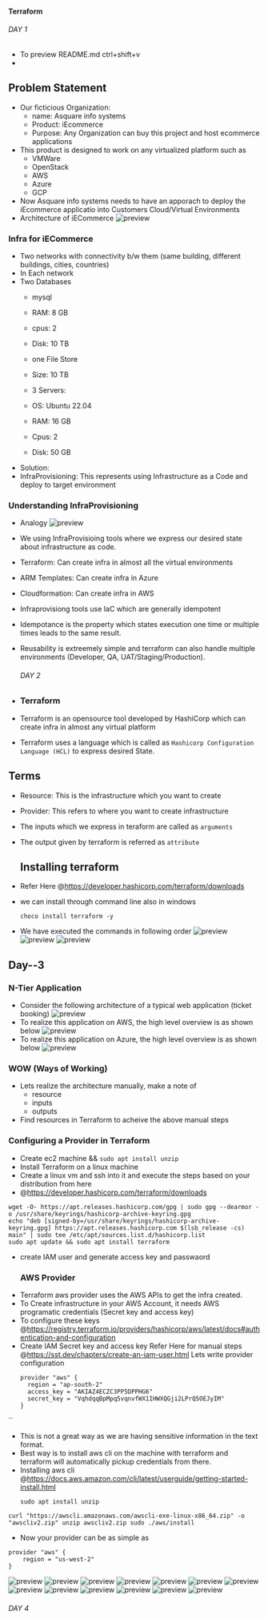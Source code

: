 #### Terraform

###### DAY 1
* To preview README.md ctrl+shift+v
* 
## Problem Statement
* Our ficticious Organization:
    * name: Asquare info systems
    * Product: iEcommerce
    * Purpose: Any Organization can buy this project and host ecommerce  applications 
* This product is designed to work on any virtualized platform such as
    * VMWare
    * OpenStack
    * AWS
    * Azure
    * GCP
* Now Asquare info systems needs to have an apporach to deploy 
  the iEcommerce applicatio into Customers Cloud/Virtual Environments
* Architecture of iECommerce
![preview](images/Terraform1.jpg)

### Infra for iECommerce
* Two networks with connectivity b/w them 
  (same building, different    buildings, cities, countries)
* In Each network
* Two Databases
    * mysql
    * RAM: 8 GB
    * cpus: 2
    * Disk: 10 TB
  
    * one File Store
    * Size: 10 TB
  
    * 3 Servers:
    * OS: Ubuntu 22.04
    * RAM: 16 GB
    * Cpus: 2
    * Disk: 50 GB
* Solution:
* InfraProvisioning: This represents using Infrastructure as a Code
  and deploy to target environment
### Understanding InfraProvisioning
 * Analogy
  ![preview](images/Terraform2.jpg)
* We using InfraProvisioing tools where we express our desired state 
  about  infrastructure as code.
* Terraform: Can create infra in almost all the virtual environments
* ARM Templates: Can create infra in Azure
* Cloudformation: Can create infra in AWS
* Infraprovisiong tools use IaC which are generally idempotent
* Idempotance is the property which states execution one time
  or multiple times leads to the same result.
* Reusability is extreemely simple and terraform can also handle
  multiple environments (Developer, QA, UAT/Staging/Production).

  ###### DAY 2

* ### Terraform 
  
* Terraform is an opensource tool developed by HashiCorp which can 
  create infra in almost any virtual platform
* Terraform uses a language which is called as 
  `Hashicorp Configuration   Language (HCL)` to express desired State.

## Terms

* Resource: This is the infrastructure which you want to create
* Provider: This refers to where you want to create infrastructure
* The inputs which we express in teraform are called as `arguments`
* The output given by terraform is referred as `attribute`
  
  ## Installing terraform
 
* Refer Here @https://developer.hashicorp.com/terraform/downloads 
* we can install through command line also in windows 
  ````
  choco install terraform -y
  ````
* We have executed the commands in following order
  ![preview](images/Terraform3.jpg)
  ![preview](images/Terraform4.jpg)
  ![preview](images/Terraform5.jpg)
## Day--3

### N-Tier Application
* Consider the following architecture of a typical web application (ticket booking)
  ![preview](image.png)
* To realize this application on AWS, the high level overview is as shown below
  ![preview](image-1.png)
* To realize this application on Azure, the high level overview is as shown below
  ![preview](image-2.png)

### WOW (Ways of Working)
* Lets realize the architecture manually, make a note of
    * resource
    * inputs
    * outputs
* Find resources in Terraform to acheive the above manual steps

### Configuring a Provider in Terraform


* Create ec2 machine && ```sudo apt install unzip``` 
* Install Terraform on a linux machine
* Create a linux vm and ssh into it and execute the steps based on your distribution from here
* @https://developer.hashicorp.com/terraform/downloads
````
wget -O- https://apt.releases.hashicorp.com/gpg | sudo gpg --dearmor -o /usr/share/keyrings/hashicorp-archive-keyring.gpg
echo "deb [signed-by=/usr/share/keyrings/hashicorp-archive-keyring.gpg] https://apt.releases.hashicorp.com $(lsb_release -cs) main" | sudo tee /etc/apt/sources.list.d/hashicorp.list
sudo apt update && sudo apt install terraform
````
* create IAM user and generate access key and passwaord  
  ### AWS Provider
* Terraform aws provider uses the AWS APIs to get the infra created.
* To Create infrastructure in your AWS Account, it needs AWS programatic credentials 
  (Secret key and access key)
* To configure these keys @https://registry.terraform.io/providers/hashicorp/aws/latest/docs#authentication-and-configuration
* Create IAM Secret key and access key Refer Here for manual steps 
  @https://sst.dev/chapters/create-an-iam-user.html
  Lets write provider configuration
  ````
  provider "aws" {
    region = "ap-south-2"
    access_key = "AKIAZ4ECZC3PP5DPPHG6"
    secret_key = "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"
  }
``
* This is not a great way as we are having sensitive information in the text format.
* Best way is to install aws cli on the machine with terraform and terraform will automatically pickup
  credentials from there.
* Installing aws cli @https://docs.aws.amazon.com/cli/latest/userguide/getting-started-install.html
  ````
  sudo apt install unzip
  ````

``
  curl "https://awscli.amazonaws.com/awscli-exe-linux-x86_64.zip" -o "awscliv2.zip"
unzip awscliv2.zip
sudo ./aws/install
``
* Now your provider can be as simple as 
````
provider "aws" {
    region = "us-west-2"
}
````

![preview](images/Terraform10.jpg)
![preview](images/Terraform11.jpg)
![preview](images/Terraform12.jpg)
![preview](images/Terraform13.jpg)
![preview](images/Terraform14.jpg)
![preview](images/Terraform15.jpg)
![preview](images/Terraform16.jpg)
![preview](images/Terraform17.jpg)
![preview](images/Terraform18.jpg)
![preview](images/Terraform19.jpg)
![preview](images/Terraform20.jpg)
![preview](images/Terraform21.jpg.png)
![preview](images/Terraform22.jpg.png.jpg)

###### DAY 4


